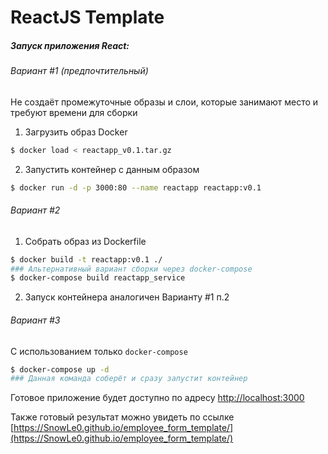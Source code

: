 # ReactJS Template
##### Запуск приложения React:
###### Вариант #1 (предпочтительный)
Не создаёт промежуточные образы и слои, которые занимают место и требуют времени для сборки
1. Загрузить образ Docker
```sh
$ docker load < reactapp_v0.1.tar.gz
```
2. Запустить контейнер с данным образом
```sh
$ docker run -d -p 3000:80 --name reactapp reactapp:v0.1
```
###### Вариант #2
1. Собрать образ из Dockerfile
```sh
$ docker build -t reactapp:v0.1 ./
### Альтернативный вариант сборки через docker-compose
$ docker-compose build reactapp_service
```
2. Запуск контейнера аналогичен Варианту #1 п.2
###### Вариант #3
С использованием только `docker-compose`
```sh
$ docker-compose up -d
### Данная команда соберёт и сразу запустит контейнер
```
Готовое приложение будет доступно по адресу [http://localhost:3000](http://localhost:3000)

Также готовый результат можно увидеть по ссылке [https://SnowLe0.github.io/employee_form_template/](https://SnowLe0.github.io/employee_form_template/)
